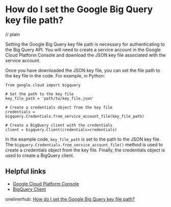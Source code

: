 # How do I set the Google Big Query key file path?
// plain

Setting the Google Big Query key file path is necessary for authenticating to the Big Query API. You will need to create a service account in the Google Cloud Platform Console and download the JSON key file associated with the service account.

Once you have downloaded the JSON key file, you can set the file path to the key file in the code. For example, in Python:

```
from google.cloud import bigquery

# Set the path to the key file
key_file_path = 'path/to/key_file.json'

# Create a credentials object from the key file
credentials = bigquery.Credentials.from_service_account_file(key_file_path)

# Create a BigQuery client with the credentials
client = bigquery.Client(credentials=credentials)
```

In the example code, `key_file_path` is set to the path to the JSON key file. The `bigquery.Credentials.from_service_account_file()` method is used to create a credentials object from the key file. Finally, the credentials object is used to create a BigQuery client.

## Helpful links
- [Google Cloud Platform Console](https://console.cloud.google.com/)
- [BigQuery Client](https://googleapis.dev/python/bigquery/latest/client.html)

onelinerhub: [How do I set the Google Big Query key file path?](https://onelinerhub.com/google-big-query/how-do-i-set-the-google-big-query-key-file-path)